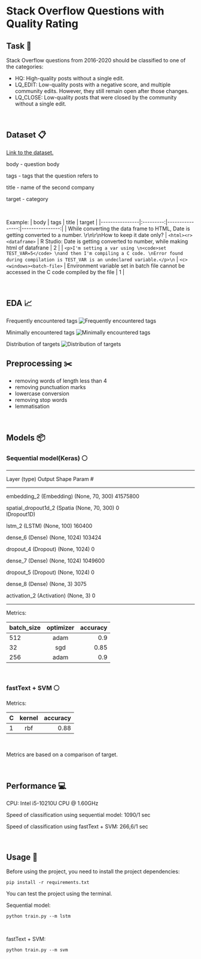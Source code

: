 # Stack Overflow Questions with Quality Rating

## Task :pushpin:
Stack Overflow questions from 2016-2020 should be classified to one of the categories:
+ HQ: High-quality posts without a single edit.
+ LQ_EDIT: Low-quality posts with a negative score, and multiple community edits. However, they still remain open after those changes.
+ LQ_CLOSE: Low-quality posts that were closed by the community without a single edit.

<br/>

## Dataset :clipboard:
[Link to the dataset.](https://drive.google.com/drive/folders/1WyicJDvV0_d9y32WE9bRiVU95X1kOLwY?usp=share_link)

body - question body

tags - tags that the question refers to

title - name of the second company

target - category

<br/>

Example:
| body | tags | title |  target |
|----------------|:---------:|----------------:|----------------:|
| While converting the data frame to HTML, Date is getting converted to a number. \r\n\r\nHow to keep it date only? | `<html><r><dataframe>` | R Studio: Date is getting converted to number, while making html of datafrane | 2 |
| `<p>I'm setting a var using \n<code>set TEST_VAR=5</code> \nand then I'm compiling a C code. \nError found during compilation is TEST_VAR is an undeclared variable.</p>\n` | `<c><windows><batch-file>` | Environment variable set in batch file cannot be accessed in the C code compiled by the file | 1 |

<br/>

## EDA :chart_with_upwards_trend:

Frequently encountered tags
![Frequently encountered tags](https://github.com/ritchann/stack-overflow-questions-quality/blob/main/files/tag1.png)

Minimally encountered tags
![Minimally encountered tags](https://github.com/ritchann/stack-overflow-questions-quality/blob/main/files/tag2.png)

Distribution of targets
![Distribution of targets](https://github.com/ritchann/stack-overflow-questions-quality/blob/main/files/target.png)


## Preprocessing :scissors:

- removing words of length less than 4
- removing punctuation marks
- lowercase conversion
- removing stop words
- lemmatisation

<br/>

## Models :package:

### Sequential model(Keras) :white_circle:


____________________________________________________
 Layer (type)                Output Shape              Param #   
_________________________________________________________________
 embedding_2 (Embedding)     (None, 70, 300)           41575800  
                                                                 
 spatial_dropout1d_2 (Spatia  (None, 70, 300)          0         
 lDropout1D)                                                     
                                                                 
 lstm_2 (LSTM)               (None, 100)               160400    
                                                                 
 dense_6 (Dense)             (None, 1024)              103424    
                                                                 
 dropout_4 (Dropout)         (None, 1024)              0         
                                                                 
 dense_7 (Dense)             (None, 1024)              1049600   
                                                                 
 dropout_5 (Dropout)         (None, 1024)              0         
                                                                 
 dense_8 (Dense)             (None, 3)                 3075      
                                                                 
 activation_2 (Activation)   (None, 3)                 0  
 _________________________________________________________________

Metrics:

| batch_size  | optimizer  | accuracy |
|----------------|:---------:|----------------:|
| 512 | adam | 0.9 |
| 32  | sgd | 0.85 |
| 256  | adam | 0.9 |

<br/>


### fastText + SVM :white_circle:
Metrics:

| C | kernel  | accuracy |
|----------------|:---------:|----------------:|
| 1 | rbf | 0.88 |

<br/>

Metrics are based on a comparison of target.

<br/>

## Performance :computer: 

CPU: Intel i5-10210U CPU @ 1.60GHz


Speed of classification using sequential model: 1090/1 sec

Speed of classification using fastText + SVM: 266,6/1 sec

<br/>

## Usage :information_desk_person:

Before using the project, you need to install the project dependencies:


```
pip install -r requirements.txt 
```

You can test the project using the terminal.
<br/>

Sequential model:
```
python train.py --m lstm 
```
<br/>

fastText + SVM:
```
python train.py --m svm 
```

